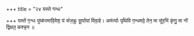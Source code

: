 +++
title = "२४ यस्ते गन्धः"

+++
यस्ते॑ ग॒न्धः पुष्क॑रमावि॒वेश॒ यं सं॑ज॒भ्रुः सू॒र्याया॑ विवा॒हे। अम॑र्त्याः पृथिवि ग॒न्धमग्रे॒ तेन॒ मा सु॑र॒भिं कृ॑णु॒ मा नो॑ द्विक्षत॒ कश्च॒न ॥